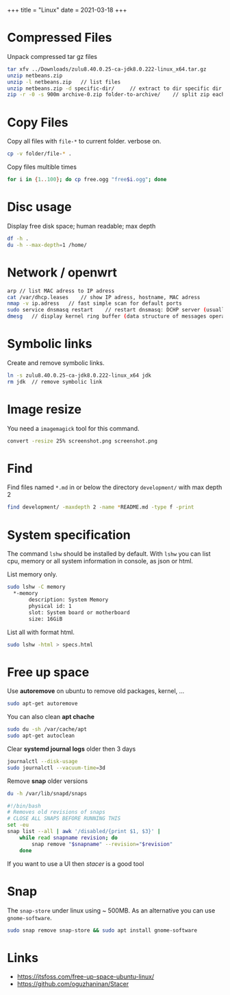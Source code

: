 +++
title = "Linux"
date = 2021-03-18
+++

# Compressed Files
Unpack compressed tar gz files
```bash
tar xfv ../Downloads/zulu8.40.0.25-ca-jdk8.0.222-linux_x64.tar.gz
unzip netbeans.zip
unzip -l netbeans.zip	// list files
unzip netbeans.zip -d specific-dir/		// extract to dir specific dir
zip -r -0 -s 900m archive-0.zip folder-to-archive/    // split zip each 900MB; just archive no compress; recursivly.
```

# Copy Files
Copy all files with `file-*` to current folder. verbose on.
```bash
cp -v folder/file-* .
```

Copy files multible times
```bash
for i in {1..100}; do cp free.ogg "free$i.ogg"; done
```

# Disc usage
Display free disk space; human readable; max depth
```bash
df -h .
du -h --max-depth=1 /home/
```


# Network / openwrt
```bash
arp	// list MAC adress to IP adress
cat /var/dhcp.leases	// show IP adress, hostname, MAC adress
nmap -v ip.adress	// fast simple scan for default ports
sudo service dnsmasq restart	// restart dnsmasq: DCHP server (usually this is installed on openwrt)
dmesg	// display kernel ring buffer (data structure of messages operated by kernel)
```

# Symbolic links
Create and remove symbolic links.
```bash
ln -s zulu8.40.0.25-ca-jdk8.0.222-linux_x64 jdk
rm jdk  // remove symbolic link
```

# Image resize
You need a `imagemagick` tool for this command.
```bash
convert -resize 25% screenshot.png screenshot.png
```

# Find
Find files named `*.md` in or below the directory `development/` with max depth 2
```bash
find development/ -maxdepth 2 -name *README.md -type f -print
```

# System specification
The command `lshw` should be installed by default.
With `lshw` you can list cpu, memory or all system information in console, as json or html.

List memory only.
```bash
sudo lshw -C memory
  *-memory                  
       description: System Memory
       physical id: 1
       slot: System board or motherboard
       size: 16GiB
```

List all with format html.
```bash
sudo lshw -html > specs.html
```

# Free up space
Use __autoremove__ on ubuntu to remove old packages, kernel, ...
```bash
sudo apt-get autoremove
```
You can also clean __apt chache__
```bash
sudo du -sh /var/cache/apt
sudo apt-get autoclean
```
Clear __systemd journal logs__ older then 3 days
```bash
journalctl --disk-usage
sudo journalctl --vacuum-time=3d
```
Remove __snap__ older versions
```bash
du -h /var/lib/snapd/snaps

#!/bin/bash
# Removes old revisions of snaps
# CLOSE ALL SNAPS BEFORE RUNNING THIS
set -eu
snap list --all | awk '/disabled/{print $1, $3}' |
    while read snapname revision; do
        snap remove "$snapname" --revision="$revision"
    done
```
If you want to use a UI then _stacer_ is a good tool

# Snap
The `snap-store` under linux using ~ 500MB. As an alternative you can use `gnome-software`.
```bash
sudo snap remove snap-store && sudo apt install gnome-software
```

# Links
* https://itsfoss.com/free-up-space-ubuntu-linux/
* https://github.com/oguzhaninan/Stacer
